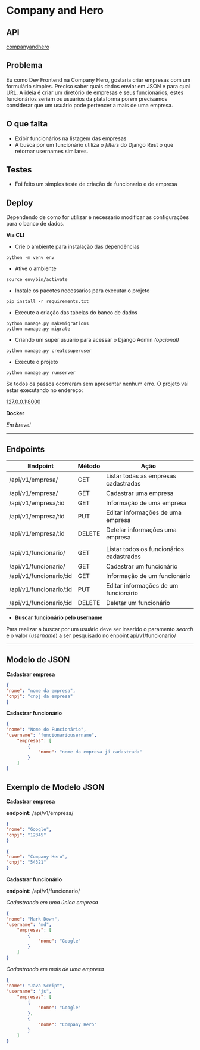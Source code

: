 # Company and Hero

## API
[companyandhero](https://companyandhero.heroku.com/)

## Problema
Eu como Dev Frontend na Company Hero, gostaria criar empresas com um formulário simples. Preciso saber quais dados enviar em JSON e para qual URL. A ideia é criar um diretório de empresas e seus funcionários, estes funcionários seriam os usuários da plataforma porem precisamos considerar que um usuário pode pertencer a mais de uma empresa.

## O que falta
- Exibir funcionários na listagem das empresas
- A busca por um funcionário utiliza o *filters* do Django Rest o que retornar usernames similares.

## Testes
- Foi feito um simples teste de criação de funcionario e de empresa

## Deploy

Dependendo de como for utilizar é necessario modificar as configurações para o banco de dados.

**Via CLI**

- Crie o ambiente para instalação das dependências
``` shell
python -m venv env
```
- Ative o ambiente 
``` shell
source env/bin/activate
```
- Instale os pacotes necessarios para executar o projeto
``` shell
pip install -r requirements.txt
```
- Execute a criação das tabelas do banco de dados
``` shell
python manage.py makemigrations
python manage.py migrate
```
- Criando um super usuário para acessar o Django Admin _(opcional)_
``` shell
python manage.py createsuperuser
```
- Execute o projeto
``` shell
python manage.py runserver
```
Se todos os passos ocorreram sem apresentar nenhum erro. O projeto vai estar executando no endereço:

[127.0.0.1:8000](http://127.0.0.1:8000)

**Docker**

_Em breve!_

---
## Endpoints

| Endpoint | Método | Ação |
|--|--|--|
| /api/v1/empresa/ | GET | Listar todas as empresas cadastradas |
| /api/v1/empresa/ | GET | Cadastrar uma empresa |
| /api/v1/empresa/:id| GET | Informação de uma empresa |
| /api/v1/empresa/:id| PUT | Editar informações de uma empresa |
| /api/v1/empresa/:id| DELETE | Detelar informações uma empresa |
||||
| /api/v1/funcionario/ | GET | Listar todos os funcionários cadastrados |
| /api/v1/funcionario/ | GET | Cadastrar um funcionário |
| /api/v1/funcionario/:id| GET | Informação de um funcionário |
| /api/v1/funcionario/:id| PUT | Editar informações de um funcionário |
| /api/v1/funcionario/:id| DELETE | Deletar um funcionário |

- **Buscar funcionário pelo username**

Para realizar a buscar por um usuário deve ser inserido o paramento _search_ e o valor (_username_) a ser pesquisado no enpoint api/v1/funcionario/

---

## Modelo de JSON

**Cadastrar empresa**
``` json
{
"nome": "nome da empresa",
"cnpj": "cnpj da empresa"
}
```

**Cadastrar funcionário**

``` json
{
"nome": "Nome do Funcionário",
"username": "funcionariousername",
    "empresas": [
        {
            "nome": "nome da empresa já cadastrada"
        }
    ]
}
```
## Exemplo de Modelo JSON


**Cadastrar empresa**

**endpoint:** /api/v1/empresa/

``` json
{
"nome": "Google",
"cnpj": "12345"
}
```
``` json
{
"nome": "Company Hero",
"cnpj": "54321"
}
```

**Cadastrar funcionário**

**endpoint:** /api/v1/funcionario/

_Cadastrando em uma única empresa_
``` json
{
"nome": "Mark Down",
"username": "md",
    "empresas": [
        {
            "nome": "Google"
        }
    ]
}
```

_Cadastrando em mais de uma empresa_

``` json
{
"nome": "Java Script",
"username": "js",
    "empresas": [
        {
            "nome": "Google"
        },
        {
            "nome": "Company Hero"
        }
    ]
}
```